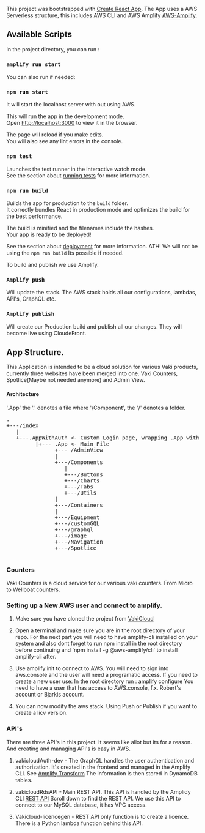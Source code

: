 This project was bootstrapped with [Create React App](https://github.com/facebook/create-react-app).
The App uses a AWS Serverless structure, this includes AWS CLI and AWS Amplify [AWS-Amplify](https://aws-amplify.github.io/docs/js/react).

## Available Scripts

In the project directory, you can run :
### `amplify run start`

You can also run if needed:
### `npm run start`
It will start the localhost server with out using AWS.

This will run the app in the development mode.<br>
Open [http://localhost:3000](http://localhost:3000) to view it in the browser.

The page will reload if you make edits.<br>
You will also see any lint errors in the console.

### `npm test`

Launches the test runner in the interactive watch mode.<br>
See the section about [running tests](https://facebook.github.io/create-react-app/docs/running-tests) for more information.

### `npm run build`

Builds the app for production to the `build` folder.<br>
It correctly bundles React in production mode and optimizes the build for the best performance.

The build is minified and the filenames include the hashes.<br>
Your app is ready to be deployed!

See the section about [deployment](https://facebook.github.io/create-react-app/docs/deployment) for more information.
ATH! We will not be using the `npm run build` Its possible if needed.

To build and publish we use Amplify.
### `Amplify push` 

Will update the stack. The AWS stack holds all our configurations, lambdas, API's, GraphQL etc.

### `Amplify publish`

Will create our Production build and publish all our changes. They will become live using CloudeFront.


## App Structure.

This Application is intended to be a cloud solution for various Vaki products, currently three websites have been merged into one.
Vaki Counters, Spotlice(Maybe not needed anymore) and Admin View.

#### Architecture
'.App' the '.' denotes a file where '/Component', the '/' denotes a folder.
<pre>
.
+---/index  
   |
   +---.AppWithAuth <- Custom Login page, wrapping .App withAuthenctiator from AWS
         |+--- .App <- Main File  
               +--- /AdminView
               |  
               +---/Components
                  |
                  +---/Buttons
                  +---/Charts
                  +---/Tabs  
                  +---/Utils
               |   
               +---/Containers 
               |
               +---/Equipment  
               +---/customGQL
               +---/graphql
               +---/image
               +---/Navigation
               +---/Spotlice  
               
</pre>

### Counters
Vaki Counters is a cloud service for our various vaki counters. From Micro to Wellboat counters.

### Setting up a New AWS user and connect to amplify.

1. Make sure you have cloned the project from [VakiCloud](https://github.com/VAKI-Aquaculture-Systems/VakiCloud)

2. Open a terminal and make sure you are in the root directory of your repo.
   For the next part you will need to have amplify-cli installed on your system and also dont forget 
   to run npm install in the root directory before continuing 
   and 'npm install -g @aws-amplify/cli' to install amplify-cli after.

3. Use amplify init to connect to AWS. You will need to sign into aws.console and the user will need a programatic access.
   If you need to create a new user use: In the root directory run : amplify configure
   You need to have a user that has access to AWS.console, f.x. Robert's account or Bjarkis account.

4. You can now modify the aws stack. Using Push or Publish if you want to create a licv version.


### API's

There are three API's in this project. It seems like allot but its for a reason. And creating and managing API's is easy in AWS.

1. vakicloudAuth-dev - The GraphQL handles the user authentication and authorization. It's created in the frontend and managed in the Amplify CLI.
   See [Amplify Transform](https://aws-amplify.github.io/docs/cli-toolchain/graphql)
   The information is then stored in DynamoDB tables.

2. vakicloudRdsAPI - Main REST API. This API is handled by the Amplidy CLI [REST API](https://aws-amplify.github.io/docs/js/api)
   Scroll down to find the REST API.
   We use this API to connect to our MySQL database, it has VPC access.

3. Vakicloud-licencegen - REST API only function is to create a licence. There is a Python lambda function behind this API.

